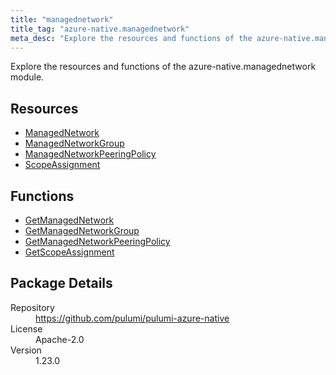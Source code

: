 ```yaml
---
title: "managednetwork"
title_tag: "azure-native.managednetwork"
meta_desc: "Explore the resources and functions of the azure-native.managednetwork module."
---
```


<!-- WARNING: this file was generated by Pulumi Docs Generator. -->
<!-- Do not edit by hand unless you're certain you know what you are doing! -->

Explore the resources and functions of the azure-native.managednetwork module.

<h2 id="resources">Resources</h2>
<ul class="api">
    <li><a href="managednetwork" title="ManagedNetwork"><span class="symbol resource"></span>ManagedNetwork</a></li>
    <li><a href="managednetworkgroup" title="ManagedNetworkGroup"><span class="symbol resource"></span>ManagedNetworkGroup</a></li>
    <li><a href="managednetworkpeeringpolicy" title="ManagedNetworkPeeringPolicy"><span class="symbol resource"></span>ManagedNetworkPeeringPolicy</a></li>
    <li><a href="scopeassignment" title="ScopeAssignment"><span class="symbol resource"></span>ScopeAssignment</a></li>
</ul>

<h2 id="functions">Functions</h2>
<ul class="api">
    <li><a href="getmanagednetwork" title="GetManagedNetwork"><span class="symbol function"></span>GetManagedNetwork</a></li>
    <li><a href="getmanagednetworkgroup" title="GetManagedNetworkGroup"><span class="symbol function"></span>GetManagedNetworkGroup</a></li>
    <li><a href="getmanagednetworkpeeringpolicy" title="GetManagedNetworkPeeringPolicy"><span class="symbol function"></span>GetManagedNetworkPeeringPolicy</a></li>
    <li><a href="getscopeassignment" title="GetScopeAssignment"><span class="symbol function"></span>GetScopeAssignment</a></li>
</ul>

<h2 id="package-details">Package Details</h2>
<dl class="package-details">
	<dt>Repository</dt>
	<dd><a href="https://github.com/pulumi/pulumi-azure-native">https://github.com/pulumi/pulumi-azure-native</a></dd>
	<dt>License</dt>
	<dd>Apache-2.0</dd>
	<dt>Version</dt>
	<dd>1.23.0</dd>
</dl>

